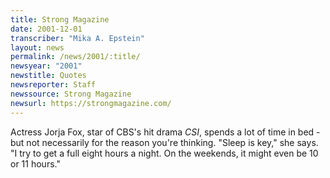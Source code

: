 ```yaml
---
title: Strong Magazine
date: 2001-12-01
transcriber: "Mika A. Epstein"
layout: news
permalink: /news/2001/:title/
newsyear: "2001"
newstitle: Quotes
newsreporter: Staff
newssource: Strong Magazine
newsurl: https://strongmagazine.com/
---
```

Actress Jorja Fox, star of CBS's hit drama *CSI*, spends a lot of time in bed - but not necessarily for the reason you're thinking. "Sleep is key," she says. "I try to get a full eight hours a night. On the weekends, it might even be 10 or 11 hours."

